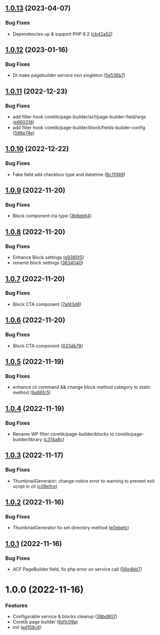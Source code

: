 ## [1.0.13](https://github.com/idetik/coretik-page-builder/compare/v1.0.12...v1.0.13) (2023-04-07)


### Bug Fixes

* Dependencies up & support PHP 8.2 ([cb42a52](https://github.com/idetik/coretik-page-builder/commit/cb42a52ab0a3e0ea2e8044567c6b6582be047a11))

## [1.0.12](https://github.com/idetik/coretik-page-builder/compare/v1.0.11...v1.0.12) (2023-01-16)


### Bug Fixes

* DI make pagebuilder service non singleton ([5e536b7](https://github.com/idetik/coretik-page-builder/commit/5e536b7f71f6a0a4b3e356b14dd25569c1c97e79))

## [1.0.11](https://github.com/idetik/coretik-page-builder/compare/v1.0.10...v1.0.11) (2022-12-23)


### Bug Fixes

* add filter hook coretik/page-builder/acf/page-builder-field/args ([e660316](https://github.com/idetik/coretik-page-builder/commit/e660316b899d7bd874dc8df4bfcfde44a81c7da1))
* add filter hook coretik/page-builder/block/fields-builder-config ([598e74e](https://github.com/idetik/coretik-page-builder/commit/598e74e4e3f8863d7428bf90f57893673499ee19))

## [1.0.10](https://github.com/idetik/coretik-page-builder/compare/v1.0.9...v1.0.10) (2022-12-22)


### Bug Fixes

* Fake field add checkbox type and datetime ([8c70f49](https://github.com/idetik/coretik-page-builder/commit/8c70f49204e4608d62ac136d9ac55cf11da13dc8))

## [1.0.9](https://github.com/idetik/coretik-page-builder/compare/v1.0.8...v1.0.9) (2022-11-20)


### Bug Fixes

* Block component cta type ([3b8eb64](https://github.com/idetik/coretik-page-builder/commit/3b8eb64c7e4771901164a1187d4d4ccd2d78c74e))

## [1.0.8](https://github.com/idetik/coretik-page-builder/compare/v1.0.7...v1.0.8) (2022-11-20)


### Bug Fixes

* Enhance Block settings ([e9385f5](https://github.com/idetik/coretik-page-builder/commit/e9385f51f4bd69fba7ebe2749543a721e3e05dfd))
* rename block settings ([3634040](https://github.com/idetik/coretik-page-builder/commit/36340405390aff9c343e075652c8d19ae8d70e0b))

## [1.0.7](https://github.com/idetik/coretik-page-builder/compare/v1.0.6...v1.0.7) (2022-11-20)


### Bug Fixes

* Block CTA component ([7af43d8](https://github.com/idetik/coretik-page-builder/commit/7af43d85e2dddf27624b45688e275d2ec7d1b2c9))

## [1.0.6](https://github.com/idetik/coretik-page-builder/compare/v1.0.5...v1.0.6) (2022-11-20)


### Bug Fixes

* Block CTA component ([033db78](https://github.com/idetik/coretik-page-builder/commit/033db789e9356934ca0f284564834e1543dbfc2a))

## [1.0.5](https://github.com/idetik/coretik-page-builder/compare/v1.0.4...v1.0.5) (2022-11-19)


### Bug Fixes

* enhance cli command && change block method category to static method ([9a86fc5](https://github.com/idetik/coretik-page-builder/commit/9a86fc5c0fe4bd0ec4718376e0a7b598cb704753))

## [1.0.4](https://github.com/idetik/coretik-page-builder/compare/v1.0.3...v1.0.4) (2022-11-19)


### Bug Fixes

* Rename WP filter coretik/page-builder/blocks to coretik/page-builder/library ([c314a8c](https://github.com/idetik/coretik-page-builder/commit/c314a8c93d4adb20a8056b53a1c6d3a7a76472a5))

## [1.0.3](https://github.com/idetik/coretik-page-builder/compare/v1.0.2...v1.0.3) (2022-11-17)


### Bug Fixes

* ThumbnailGenerator: change notice error to warning to prevent exit script in cli ([c08efce](https://github.com/idetik/coretik-page-builder/commit/c08efcec3be95cb898b69014313ff46da92cb393))

## [1.0.2](https://github.com/idetik/coretik-page-builder/compare/v1.0.1...v1.0.2) (2022-11-16)


### Bug Fixes

* ThumbnailGenerator fix set directory method ([e0ebefc](https://github.com/idetik/coretik-page-builder/commit/e0ebefcef806fc7251a7a25c86c6b7bde256f467))

## [1.0.1](https://github.com/idetik/coretik-page-builder/compare/v1.0.0...v1.0.1) (2022-11-16)


### Bug Fixes

* ACF PageBuilder field, fix php error on service call ([56e4bb7](https://github.com/idetik/coretik-page-builder/commit/56e4bb7016e13c186c1a15909ed98c794ccb65c5))

# 1.0.0 (2022-11-16)


### Features

* Configurable service & blocks cleanup ([38bd907](https://github.com/idetik/coretik-page-builder/commit/38bd907e55f33db314df16e18b6c010fe3fc1e7d))
* Coretik page builder ([6d1c09a](https://github.com/idetik/coretik-page-builder/commit/6d1c09ac45eacdf714cf0824c00dd0b01ecc0944))
* init ([ed108c6](https://github.com/idetik/coretik-page-builder/commit/ed108c68850da0fe1a8d065b74c2487bf4b695b2))
